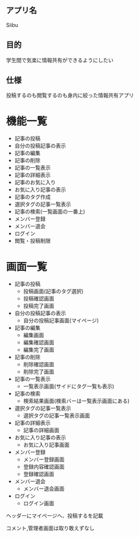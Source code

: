 ## アプリ名
Siibu

## 目的
学生間で気楽に情報共有ができるようにしたい

## 仕様
投稿するのも閲覧するのも身内に絞った情報共有アプリ

# 機能一覧
- 記事の投稿
- 自分の投稿記事の表示
- 記事の編集
- 記事の削除
- 記事の一覧表示
- 記事の詳細表示
- 記事のお気に入り
- お気に入り記事の表示
- 記事のタグ作成
- 選択タグの記事一覧表示
- 記事の検索(一覧画面の一番上)
- メンバー登録
- メンバー退会
- ログイン
- 閲覧・投稿制限

# 画面一覧
- 記事の投稿
  - 投稿画面(記事のタグ選択)
  - 投稿確認画面
  - 投稿完了画面
- 自分の投稿記事の表示
  - 自分の投稿記事画面(マイページ)
- 記事の編集
  - 編集画面
  - 編集確認画面
  - 編集完了画面
- 記事の削除
  - 削除確認画面
  - 削除完了画面
- 記事の一覧表示
  - 一覧表示画面(サイドにタグ一覧も表示)
- 記事の検索
  - 検索結果画面(検索バーは一覧表示画面にある)
- 選択タグの記事一覧表示
  - 選択タグの記事一覧表示画面
- 記事の詳細表示
  - 記事の詳細画面
- お気に入り記事の表示
  - お気に入り記事画面
- メンバー登録
  - メンバー登録画面
  - 登録内容確認画面
  - 登録確認画面
- メンバー退会
  - メンバー退会画面
- ログイン
  - ログイン画面

ヘッダーにマイページへ、投稿するを記載  

コメント,管理者画面は取り敢えずなし